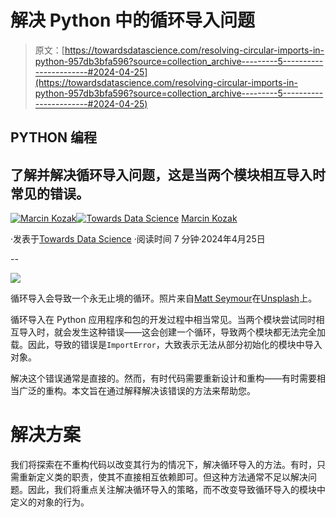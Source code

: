 # 解决 Python 中的循环导入问题

> 原文：[https://towardsdatascience.com/resolving-circular-imports-in-python-957db3bfa596?source=collection_archive---------5-----------------------#2024-04-25](https://towardsdatascience.com/resolving-circular-imports-in-python-957db3bfa596?source=collection_archive---------5-----------------------#2024-04-25)

## PYTHON 编程

## 了解并解决循环导入问题，这是当两个模块相互导入时常见的错误。

[](https://medium.com/@nyggus?source=post_page---byline--957db3bfa596--------------------------------)[![Marcin Kozak](../Images/d7faf62e48ed81dab5d8ad92819fff54.png)](https://medium.com/@nyggus?source=post_page---byline--957db3bfa596--------------------------------)[](https://towardsdatascience.com/?source=post_page---byline--957db3bfa596--------------------------------)[![Towards Data Science](../Images/a6ff2676ffcc0c7aad8aaf1d79379785.png)](https://towardsdatascience.com/?source=post_page---byline--957db3bfa596--------------------------------) [Marcin Kozak](https://medium.com/@nyggus?source=post_page---byline--957db3bfa596--------------------------------)

·发表于[Towards Data Science](https://towardsdatascience.com/?source=post_page---byline--957db3bfa596--------------------------------) ·阅读时间 7 分钟·2024年4月25日

--

![](../Images/17cfc72a6324bc236ca2020fc41b2bd6.png)

循环导入会导致一个永无止境的循环。照片来自[Matt Seymour](https://unsplash.com/@mattseymour?utm_source=medium&utm_medium=referral)在[Unsplash](https://unsplash.com/?utm_source=medium&utm_medium=referral)上。

循环导入在 Python 应用程序和包的开发过程中相当常见。当两个模块尝试同时相互导入时，就会发生这种错误——这会创建一个循环，导致两个模块都无法完全加载。因此，导致的错误是`ImportError`，大致表示无法从部分初始化的模块中导入对象。

解决这个错误通常是直接的。然而，有时代码需要重新设计和重构——有时需要相当广泛的重构。本文旨在通过解释解决该错误的方法来帮助您。

# 解决方案

我们将探索在不重构代码以改变其行为的情况下，解决循环导入的方法。有时，只需重新定义类的职责，使其不直接相互依赖即可。但这种方法通常不足以解决问题。因此，我们将重点关注解决循环导入的策略，而不改变导致循环导入的模块中定义的对象的行为。
